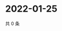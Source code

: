 # 2022-01-25

共 0 条

<!-- BEGIN WEIBO -->
<!-- 最后更新时间 Tue Jan 25 2022 00:20:56 GMT+0800 (China Standard Time) -->

<!-- END WEIBO -->

